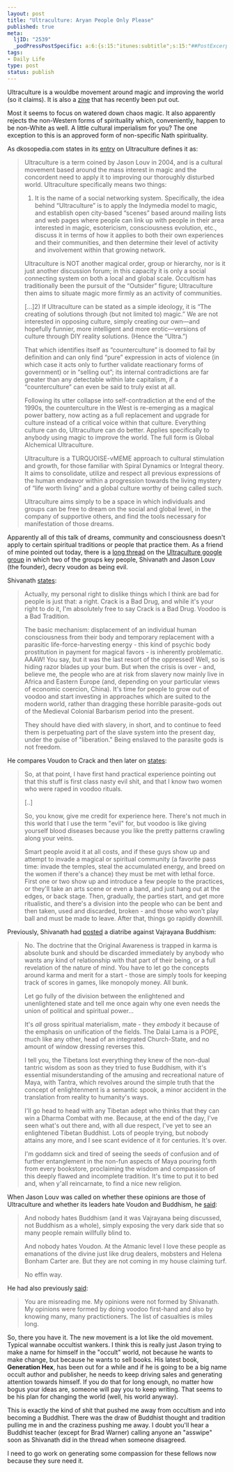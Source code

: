 ```yaml
--- 
layout: post
title: "Ultraculture: Aryan People Only Please"
published: true
meta: 
  ljID: "2539"
  _podPressPostSpecific: a:6:{s:15:"itunes:subtitle";s:15:"##PostExcerpt##";s:14:"itunes:summary";s:15:"##PostExcerpt##";s:15:"itunes:keywords";s:17:"##WordPressCats##";s:13:"itunes:author";s:10:"##Global##";s:15:"itunes:explicit";s:2:"No";s:12:"itunes:block";s:2:"No";}
tags: 
- Daily Life
type: post
status: publish
---
```

Ultraculture is a wouldbe movement around magic and improving the world (so it claims). It is also a <a href="http://www.ultraculture.org/index2.htm">zine</a> that has recently been put out.

Most it seems to focus on watered down chaos magic. It also apparently rejects the non-Western forms of spirituality which, conveniently, happen to be non-White as well. A little cultural imperialism for you? The one exception to this is an approved form of non-specific Nath spirituality.

As dkosopedia.com states in its <a href="http://www.dkosopedia.com/wiki/Ultraculture">entry</a> on Ultraculture defines it as:
<blockquote>Ultraculture is a term coined by Jason Louv in 2004, and is a cultural movement based around the mass interest in magic and the concordent need to apply it to improving our thoroughly disturbed world. Ultraculture specifically means two things:

1) It is the name of a social networking system. Specifically, the idea behind “Ultraculture” is to apply the Indymedia model to magic, and establish open city-based “scenes” based around mailing lists and web pages where people can link up with people in their area interested in magic, esotericism, consciousness evolution, etc., discuss it in terms of how it applies to both their own experiences and their communities, and then determine their level of activity and involvement within that growing network.

Ultraculture is NOT another magical order, group or hierarchy, nor is it just another discussion forum; in this capacity it is only a social connecting system on both a local and global scale. Occultism has traditionally been the pursuit of the “Outsider” figure; Ultraculture then aims to situate magic more firmly as an activity of communities.

[...]2) If Ultraculture can be stated as a simple ideology, it is “The creating of solutions through (but not limited to) magic.” We are not interested in opposing culture, simply creating our own—and hopefully funnier, more intelligent and more erotic—versions of culture through DIY reality solutions. (Hence the “Ultra.”)

That which identifies itself as “counterculture” is doomed to fail by definition and can only find “pure” expression in acts of violence (in which case it acts only to further validate reactionary forms of government) or in “selling out”; its internal contradictions are far greater than any detectable within late capitalism, if a “counterculture” can even be said to truly exist at all.

Following its utter collapse into self-contradiction at the end of the 1990s, the counterculture in the West is re-emerging as a magical power battery, now acting as a full replacement and upgrade for culture instead of a critical voice within that culture. Everything culture can do, Ultraculture can do better. Applies specifically to anybody using magic to improve the world. The full form is Global Alchemical Ultraculture.

Ultraculture is a TURQUOISE-vMEME approach to cultural stimulation and growth, for those familiar with Spiral Dynamics or Integral theory. It aims to consolidate, utilize and respect all previous expressions of the human endeavor within a progression towards the living mystery of “life worth living” and a global culture worthy of being called such.

Ultraculture aims simply to be a space in which individuals and groups can be free to dream on the social and global level, in the company of supportive others, and find the tools necessary for manifestation of those dreams.</blockquote>
Apparently all of this talk of dreams, community and consciousness doesn't apply to certain spiritual traditions or people that practice them. As a friend of mine pointed out today, there is a <a href="http://groups.google.es/group/ultraculture/browse_thread/thread/2b947cf51b628a87/f1100e6cabbdeac4?hl=en&amp;">long thread</a> on the <a href="http://groups.google.es/group/ultraculture?hl=en">Ultraculture google group</a> in which two of the groups key people, Shivanath and Jason Louv (the founder), decry voudon as being evil.

Shivanath <a href="http://groups.google.es/group/ultraculture/msg/b018e2903cf5dd29?hl=en&amp;">states</a>:
<blockquote>Actually, my personal right to dislike things which I think are bad for people is just that: a right. Crack is a Bad Drug, and while it's your right to do it, I'm absolutely free to say Crack is a Bad Drug. Voodoo is a Bad Tradition.

The basic mechanism: displacement of an individual human consciousness from their body and temporary replacement with a parasitic life-force-harvesting energy - this kind of psychic body prostitution in payment for magical favors - is inherently problematic. AAAW! You say, but it was the last resort of the oppressed! Well, so is hiding razor blades up your bum. But when the crisis is over - and, believe me, the people who are at risk from slavery now mainly live in Africa and Eastern Europe (and, depending on your particular views of economic coercion, China). It's time for people to grow out of voodoo and start investing in approaches which are suited to the modern world, rather than dragging these horrible parasite-gods out of the Medieval Colonial Barbarism period into the present.

They should have died with slavery, in short, and to continue to feed them is perpetuating part of the slave system into the present day, under the guise of "liberation."
Being enslaved to the parasite gods is not freedom.</blockquote>
He compares Voudon to Crack and then later on <a href="http://groups.google.es/group/ultraculture/msg/ad1ac536d7736470?hl=en&amp;">states</a>:
<blockquote>So, at that point, I have first hand practical experience pointing out that this stuff is first class nasty evil shit, and that I know two women who were raped in voodoo rituals.

[..]

So, you know, give me credit for experience here. There's not much in this world that I use the term "evil" for, but voodoo is like giving yourself blood diseases because you like the pretty patterns crawling along your veins.

Smart people avoid it at all costs, and if these guys show up and attempt to invade a magical or spiritual community (a favorite pass time: invade the temples, steal the accumulated energy, and breed on the women if there's a chance) they must be met with lethal force. First one or two show up and introduce a few people to the practices, or they'll take an arts scene or even a band, and just hang out at the edges, or back stage. Then, gradually, the parties start, and get more ritualistic, and there's a division into the people who can be bent and then taken, used and discarded, broken - and those who won't play ball and must be made to leave. After that, things go rapidly downhill.</blockquote>
Previously, Shivanath had <a href="http://groups.google.es/group/ultraculture/msg/76744090e7d36a44?hl=en&amp;">posted</a> a diatribe against Vajrayana Buddhism:
<blockquote>No. The doctrine that the Original Awareness is trapped in karma is absolute bunk and should be discarded immediately by anybody who wants any kind of relationship with that part of their being, or a full revelation of the nature of mind. You have to let go the concepts around karma and merit for a start - those are simply tools for keeping track of scores in games, like monopoly money. All bunk.

Let go fully of the division between the enlightened and unenlightened state and tell me once again why one even needs the union of political and spiritual power...

It's *all* gross spiritual materialism, mate - they *embody* it because of the emphasis on unification of the fields. The Dalai Lama is a POPE, much like any other, head of an integrated Church-State, and no amount of window dressing reverses this.

I tell you, the Tibetans lost everything they knew of the non-dual tantric wisdom as soon as they tried to fuse Buddhism, with it's essential misunderstanding of the amusing and recreational nature of Maya, with Tantra, which revolves around the simple truth that the concept of enlightenment is a semantic spook, a minor accident in the translation from reality to humanity's ways.

I'll go head to head with any Tibetan adept who thinks that they can win a Dharma Combat with me. Because, at the end of the day, I've seen what's out there and, with all due respect, I've yet to see an enlightened Tibetan Buddhist. Lots of people trying, but nobody attains any more, and I see scant evidence of it for centuries. It's over.

I'm goddamn sick and tired of seeing the seeds of confusion and of further entanglement in the non-fun aspects of Maya pouring forth from every bookstore, proclaiming the wisdom and compassion of this deeply flawed and incomplete tradition. It's time to put it to bed and, when y'all reincarnate, to find a nice new religion.</blockquote>
When Jason Louv was called on whether these opinions are those of Ultraculture and whether its leaders hate Voudon and Buddhism, he <a href="http://groups.google.es/group/ultraculture/msg/43baaae26dcd9123?hl=en&amp;">said</a>:
<blockquote>And nobody hates Buddhism (and it was Vajrayana being discussed, not Buddhism as a whole), simply exposing the very dark side that so many people remain willfully blind to.

And nobody hates Voudon. At the Atmanic level I love these people as emanations of the divine just like drug dealers, mobsters and Helena Bonham Carter are. But they are not coming in my house claiming turf.

No effin way.</blockquote>
He had also previously <a href="http://groups.google.es/group/ultraculture/msg/06a2f9c17b2376e8?hl=en&amp;">said</a>:
<blockquote>You are misreading me. My opinions were not formed by Shivanath. My opinions were formed by doing voodoo first-hand and also by knowing many, many practictioners. The list of casualties is miles long.</blockquote>
So, there you have it. The new movement is a lot like the old movement. Typical wannabe occultist wankers. I think this is really just Jason trying to make a name for himself in the "occult" world, not because he wants to make change, but because he wants to sell books. His latest book, <strong>Generation Hex</strong>, has been out for a while and if he is going to be a big name occult author and publisher, he needs to keep driving sales and generating attention towards himself. If you do that for long enough, no matter how bogus your ideas are, someone will pay you to keep writing. That seems to be his plan for changing the world (well, his world anyway).

This is exactly the kind of shit that pushed me away from occultism and into becoming a Buddhist. There was the draw of Buddhist thought and tradition pulling me in and the craziness pushing me away. I doubt you'll hear a Buddhist teacher (except for Brad Warner) calling anyone an "asswipe" soon as Shivanath did in the thread when someone disagreed.

I need to go work on generating some compassion for these fellows now because they sure need it.
